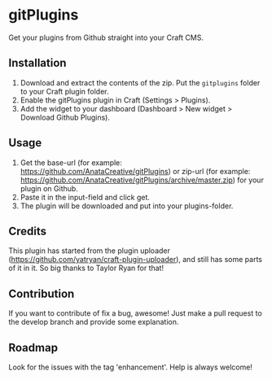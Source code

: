 # gitPlugins

Get your plugins from Github straight into your Craft CMS.


## Installation

1. Download and extract the contents of the zip. Put the `gitplugins` folder to your Craft plugin folder.
2. Enable the gitPlugins plugin in Craft (Settings > Plugins).
3. Add the widget to your dashboard (Dashboard > New widget > Download Github Plugins).


## Usage
1. Get the base-url (for example: https://github.com/AnataCreative/gitPlugins) or zip-url (for example: https://github.com/AnataCreative/gitPlugins/archive/master.zip) for your plugin on Github.
2. Paste it in the input-field and click get.
3. The plugin will be downloaded and put into your plugins-folder.


## Credits
This plugin has started from the plugin uploader (https://github.com/yatryan/craft-plugin-uploader), and still has some parts of it in it. So big thanks to Taylor Ryan for that!


## Contribution
If you want to contribute of fix a bug, awesome! Just make a pull request to the develop branch and provide some explanation.


## Roadmap
Look for the issues with the tag 'enhancement'. Help is always welcome!

